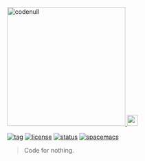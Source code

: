 <a href="http://code-null.com/">
  <img alt="codenull" src="https://rawgit.com/NullStudios/code-null/develop/assets/logo.svg" width="275">
</a>

<a href="http://code-null.com/">
  <img alt="codenull" src="https://rawgit.com/NullStudios/code-null/develop/assets/favicon.svg" width="25">
</a>

[![tag](https://img.shields.io/github/tag/NullStudios/code-null.svg?maxAge=2592000?style=flat-square)](http://github.com/NullStudios/code-null)
[![license](https://img.shields.io/github/license/Nate-Wilkins/sblog.svg?maxAge=2592000?style=flat-square)](https://github.com/NullStudios/code-null/blob/master/LICENSE)
[![status](https://img.shields.io/travis/NullStudios/code-null.svg?maxAge=2592000?style=flat-square)](https://travis-ci.org/NullStudios/code-null)
[![spacemacs](https://img.shields.io/badge/color-spacemacs-927cba.svg?label=built%20with%20&style=flat-square&logo=spacemacs&longCache=true)](http://spacemacs.org)

> Code for nothing.
